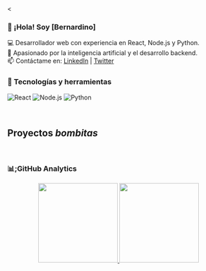 

<
<!--
**<img src="https://i.imgur.com/weNbhGZ.png">

[![YouTube Channel Subscribers](https://img.shields.io/youtube/channel/subscribers/UCIjEgHA1vatSR2K4rfcdNRg?style=social)](https://youtube.com/aristidevs?sub_confirmation=1)
[![Twitch Status](https://img.shields.io/twitch/status/aristidevs?style=social)](https://www.twitch.tv/aristidevs)
[![GitHub followers](https://img.shields.io/github/followers/arisguimera?style=social)](https://github.com/ArisGuimera)
![Discord Shield](https://discordapp.com/api/guilds/807719549075980308/widget.png?style=shield)
-->

### 👋 ¡Hola! Soy [Bernardino]  

💻 Desarrollador web con experiencia en React, Node.js y Python.  
🚀 Apasionado por la inteligencia artificial y el desarrollo backend.  
📫 Contáctame en: [LinkedIn](https://www.linkedin.com/in/tuusuario/) | [Twitter](https://twitter.com/tuusuario)  

### 🚀 Tecnologías y herramientas  
![React](https://img.shields.io/badge/-React-61DAFB?style=flat&logo=React&logoColor=white) 
![Node.js](https://img.shields.io/badge/-Node.js-339933?style=flat&logo=node.js&logoColor=white) 
![Python](https://img.shields.io/badge/-Python-3776AB?style=flat&logo=python&logoColor=white)  

<br>

## Proyectos *bombitas*
<br>

### 📊;GitHub Analytics

<p align="center">
<a href="https://github.com/BERCHNARD10">
  <img height="180em" src="https://github-readme-stats-eight-theta.vercel.app/api?username=BERCHNARD10&show_icons=true&theme=algolia&include_all_commits=true&count_private=true"/>
  <img height="180em" src="https://github-readme-stats-eight-theta.vercel.app/api/top-langs/?username=BERCHNARD10&layout=compact&langs_count=8&theme=algolia"/>
</a>
</p>
<!--
**BERCHNARD10/BERCHNARD10** is a ✨ _special_ ✨ repository because its `README.md` (this file) appears on your GitHub profile.

Here are some ideas to get you started:

- 🔭 I’m currently working on ...
- 🌱 I’m currently learning ...
- 👯 I’m looking to collaborate on ...
- 🤔 I’m looking for help with ...
- 💬 Ask me about ...
- 📫 How to reach me: ...
- 😄 Pronouns: ...
- ⚡ Fun fact: ...
-->
